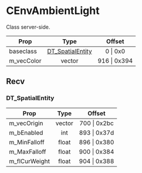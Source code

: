 # CEnvAmbientLight

Class server-side.

|Prop|Type|Offset|
|---|:-:|:-:|
|baseclass|[DT_SpatialEntity](#dt_spatialentity)|0 \| 0x0|
|m_vecColor|vector|916 \| 0x394|

## Recv

### DT_SpatialEntity

|Prop|Type|Offset|
|---|:-:|:-:|
|m_vecOrigin|vector|700 \| 0x2bc|
|m_bEnabled|int|893 \| 0x37d|
|m_MinFalloff|float|896 \| 0x380|
|m_MaxFalloff|float|900 \| 0x384|
|m_flCurWeight|float|904 \| 0x388|
